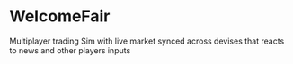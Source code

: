 # WelcomeFair
Multiplayer trading Sim with live market synced across devises that reacts to news and other players inputs
